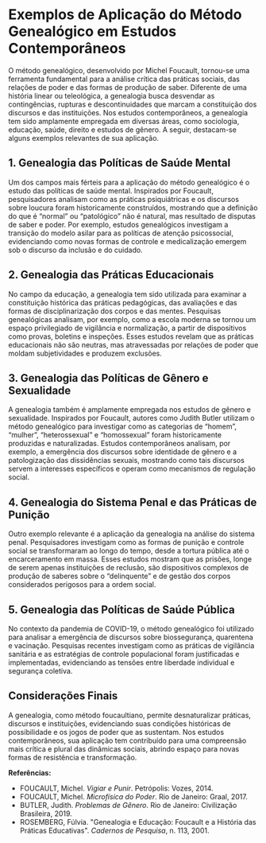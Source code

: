 
# Exemplos de Aplicação do Método Genealógico em Estudos Contemporâneos

O método genealógico, desenvolvido por Michel Foucault, tornou-se uma ferramenta fundamental para a análise crítica das práticas sociais, das relações de poder e das formas de produção de saber. Diferente de uma história linear ou teleológica, a genealogia busca desvendar as contingências, rupturas e descontinuidades que marcam a constituição dos discursos e das instituições. Nos estudos contemporâneos, a genealogia tem sido amplamente empregada em diversas áreas, como sociologia, educação, saúde, direito e estudos de gênero. A seguir, destacam-se alguns exemplos relevantes de sua aplicação.

## 1. Genealogia das Políticas de Saúde Mental

Um dos campos mais férteis para a aplicação do método genealógico é o estudo das políticas de saúde mental. Inspirados por Foucault, pesquisadores analisam como as práticas psiquiátricas e os discursos sobre loucura foram historicamente construídos, mostrando que a definição do que é “normal” ou “patológico” não é natural, mas resultado de disputas de saber e poder. Por exemplo, estudos genealógicos investigam a transição do modelo asilar para as políticas de atenção psicossocial, evidenciando como novas formas de controle e medicalização emergem sob o discurso da inclusão e do cuidado.

## 2. Genealogia das Práticas Educacionais

No campo da educação, a genealogia tem sido utilizada para examinar a constituição histórica das práticas pedagógicas, das avaliações e das formas de disciplinarização dos corpos e das mentes. Pesquisas genealógicas analisam, por exemplo, como a escola moderna se tornou um espaço privilegiado de vigilância e normalização, a partir de dispositivos como provas, boletins e inspeções. Esses estudos revelam que as práticas educacionais não são neutras, mas atravessadas por relações de poder que moldam subjetividades e produzem exclusões.

## 3. Genealogia das Políticas de Gênero e Sexualidade

A genealogia também é amplamente empregada nos estudos de gênero e sexualidade. Inspirados por Foucault, autores como Judith Butler utilizam o método genealógico para investigar como as categorias de “homem”, “mulher”, “heterossexual” e “homossexual” foram historicamente produzidas e naturalizadas. Estudos contemporâneos analisam, por exemplo, a emergência dos discursos sobre identidade de gênero e a patologização das dissidências sexuais, mostrando como tais discursos servem a interesses específicos e operam como mecanismos de regulação social.

## 4. Genealogia do Sistema Penal e das Práticas de Punição

Outro exemplo relevante é a aplicação da genealogia na análise do sistema penal. Pesquisadores investigam como as formas de punição e controle social se transformaram ao longo do tempo, desde a tortura pública até o encarceramento em massa. Esses estudos mostram que as prisões, longe de serem apenas instituições de reclusão, são dispositivos complexos de produção de saberes sobre o “delinquente” e de gestão dos corpos considerados perigosos para a ordem social.

## 5. Genealogia das Políticas de Saúde Pública

No contexto da pandemia de COVID-19, o método genealógico foi utilizado para analisar a emergência de discursos sobre biossegurança, quarentena e vacinação. Pesquisas recentes investigam como as práticas de vigilância sanitária e as estratégias de controle populacional foram justificadas e implementadas, evidenciando as tensões entre liberdade individual e segurança coletiva.

## Considerações Finais

A genealogia, como método foucaultiano, permite desnaturalizar práticas, discursos e instituições, evidenciando suas condições históricas de possibilidade e os jogos de poder que as sustentam. Nos estudos contemporâneos, sua aplicação tem contribuído para uma compreensão mais crítica e plural das dinâmicas sociais, abrindo espaço para novas formas de resistência e transformação.

**Referências:**
- FOUCAULT, Michel. *Vigiar e Punir*. Petrópolis: Vozes, 2014.
- FOUCAULT, Michel. *Microfísica do Poder*. Rio de Janeiro: Graal, 2017.
- BUTLER, Judith. *Problemas de Gênero*. Rio de Janeiro: Civilização Brasileira, 2019.
- ROSEMBERG, Fúlvia. "Genealogia e Educação: Foucault e a História das Práticas Educativas". *Cadernos de Pesquisa*, n. 113, 2001.
```
